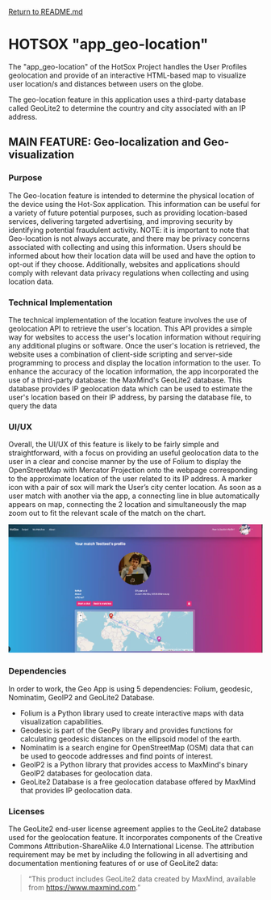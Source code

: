 [Return to README.md](../README.md)

# HOTSOX "app_geo-location"

The "app_geo-location" of the HotSox Project handles the User Profiles geolocation and provide of an interactive HTML-based map to visualize user location/s and distances between users on the globe.

The geo-location feature in this application uses a third-party database called GeoLite2 to determine the country and city associated with an IP address.

## MAIN FEATURE: Geo-localization and Geo-visualization

### Purpose

The Geo-location feature is intended to determine the physical location of the device using the Hot-Sox application. This information can be useful for a variety of future potential purposes, such as providing location-based services, delivering targeted advertising, and improving security by identifying potential fraudulent activity.
NOTE: it is important to note that Geo-location is not always accurate, and there may be privacy concerns associated with collecting and using this information. Users should be informed about how their location data will be used and have the option to opt-out if they choose. Additionally, websites and applications should comply with relevant data privacy regulations when collecting and using location data.

### Technical Implementation

The technical implementation of the location feature involves the use of geolocation API to retrieve the user's location. This API provides a simple way for websites to access the user's location information without requiring any additional plugins or software.
Once the user's location is retrieved, the website uses a combination of client-side scripting and server-side programming to process and display the location information to the user.
To enhance the accuracy of the location information, the app incorporated the use of a third-party database: the MaxMind's GeoLite2 database. This database provides IP geolocation data which can be used to estimate the user's location based on their IP address, by parsing the database file, to query the data

### UI/UX

Overall, the UI/UX of this feature is likely to be fairly simple and straightforward, with a focus on providing an useful geolocation data to the user in a clear and concise manner by the use of Folium to display the OpenStreetMap with Mercator Projection onto the webpage corresponding to the approximate location of the user related to its IP address. A marker icon with a pair of sox will mark the User’s city center location.
As soon as a user match with another via the app, a connecting line in blue automatically appears on map, connecting the 2 location and simultaneously the map zoom out to fit the relevant scale of the match on the chart.

![geolocalization_user_match](pics/app_geo/geolocalization_user_match.png)

### Dependencies

In order to work, the Geo App is using 5 dependencies: Folium, geodesic, Nominatim, GeoIP2 and GeoLite2 Database.

- Folium is a Python library used to create interactive maps with data visualization capabilities.
- Geodesic is part of the GeoPy library and provides functions for calculating geodesic distances on the ellipsoid model of the earth.
- Nominatim is a search engine for OpenStreetMap (OSM) data that can be used to geocode addresses and find points of interest.
- GeoIP2 is a Python library that provides access to MaxMind's binary GeoIP2 databases for geolocation data.
- GeoLite2 Database is a free geolocation database offered by MaxMind that provides IP geolocation data.

### Licenses

The GeoLite2 end-user license agreement applies to the GeoLite2 database used for the geolocation feature. It incorporates components of the Creative Commons Attribution-ShareAlike 4.0 International License. The attribution requirement may be met by including the following in all advertising and documentation mentioning features of or use of GeoLite2 data:

> “This product includes GeoLite2 data created by MaxMind, available from
> <a href="https://www.maxmind.com">https://www.maxmind.com</a>.”
